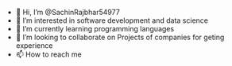 - 👋 Hi, I’m @SachinRajbhar54977
- 👀 I’m interested in software development and data science
- 🌱 I’m currently learning programming languages
- 💞️ I’m looking to collaborate on Projects of companies for geting experience
- 📫 How to reach me 

<!---
SachinRajbhar54977/SachinRajbhar54977 is a ✨ special ✨ repository because its `README.md` (this file) appears on your GitHub profile.
You can click the Preview link to take a look at your changes.
--->
